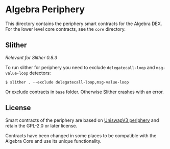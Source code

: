 # Algebra Periphery

This directory contains the periphery smart contracts for the Algebra DEX. For the lower level core contracts, see the `core` directory.

## Slither

*Relevant for Slither 0.8.3*

To run slither for periphery you need to exclude `delegatecall-loop` and `msg-value-loop` detectors:
```
$ slither . --exclude delegatecall-loop,msg-value-loop
```
Or exclude contracts in `base` folder. Otherwise Slither crashes with an error.

## License

Smart contracts of the periphery are based on [UniswapV3 periphery](https://github.com/Uniswap/v3-periphery) and retain the GPL-2.0 or later license.

Contracts have been changed in some places to be compatible with the Algebra Core and use its unique functionality.
